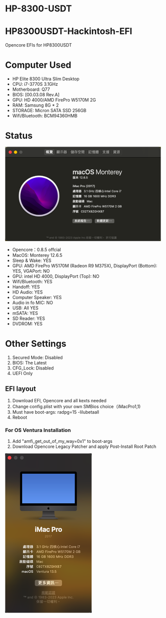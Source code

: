 # HP-8300-USDT
# HP8300USDT-Hackintosh-EFI
Opencore EFIs for HP8300USDT

# Computer Used

* HP Elite 8300 Ultra Slim Desktop
* CPU: i7-3770S 3.1GHz
* Motherboard: Q77
* BIOS: [00.03.08 Rev.A]
* GPU: HD 4000/AMD FirePro W5170M 2G
* RAM: Samsung 8G * 2
* STORAGE: Micron SATA SSD 256GB
* Wifi/Bluetooth: BCM94360HMB

# Status
![System Info](https://github.com/asablue65/HP-8300-USDT/blob/main/doc/About_This_mac.png)
* Opencore：0.8.5 offcial
* MacOS: Monterey 12.6.5
* Sleep & Wake: YES
* GPU: AMD FirePro W5170M (Radeon R9 M375X), DisplayPort (Bottom): YES, VGAPort: NO
* GPU: intel HD 4000, DisplayPort (Top): NO
* Wifi/Bluetooth: YES
* Handoff: YES
* HD Audio: YES
* Computer Speaker: YES
* Audio in fo MIC: NO
* USB: All YES
* mSATA: YES
* SD Reader: YES
* DVDROM: YES

# Other Settings
1. Secured Mode: Disabled
2. BIOS: The Latest
3. CFG_Lock: Disabled
4. UEFI Only

## EFI layout
1. Download EFI, Opencore and all kexts needed
2. Change config.plist with your own SMBios choice（iMacPro1,1)
3. Must have boot-args: radpg=15 -lilubetaall
3. Reboot

### For OS Ventura Installation
1. Add "amfi_get_out_of_my_way=0x1" to boot-args
2. Download Opencore Legacy Patcher and apply Post-Install Root Patch
   
![System Info](https://github.com/asablue65/HP-8300-USDT/blob/main/doc/Ventura.png)

